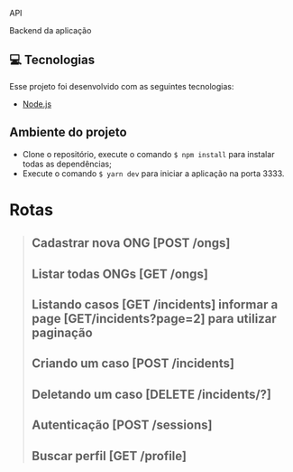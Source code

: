  API

Backend da aplicação

## 💻 Tecnologias

Esse projeto foi desenvolvido com as seguintes tecnologias:

- [Node.js](https://nodejs.org/en/)

## Ambiente do projeto

* Clone o repositório, execute o comando <code>$ npm install</code> para instalar todas as dependências;
* Execute o comando <code>$ yarn dev</code> para iniciar a aplicação na porta 3333.

# Rotas

> ## Cadastrar nova ONG [POST /ongs]
> ## Listar todas ONGs [GET /ongs]
> ## Listando casos [GET /incidents] informar a page [GET/incidents?page=2] para utilizar paginação
> ## Criando um caso [POST /incidents]
> ## Deletando um caso [DELETE /incidents/?]
> ## Autenticação [POST /sessions]
> ## Buscar perfil [GET /profile]

